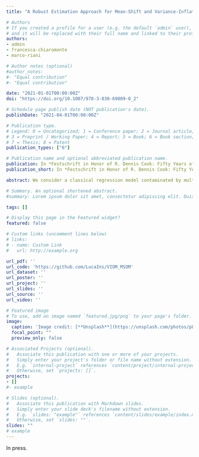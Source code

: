```yaml
---
title: "A Robust Estimation Approach for Mean-Shift and Variance-Inflation Outliers"

# Authors
# If you created a profile for a user (e.g. the default `admin` user), write the username (folder name) here 
# and it will be replaced with their full name and linked to their profile.
authors:
- admin
- francesca-chiaromonte
- marco-riani

# Author notes (optional)
#author_notes:
#- "Equal contribution"
#- "Equal contribution"

date: "2021-01-01T00:00:00Z"
doi: "https://doi.org/10.1007/978-3-030-69009-0_2"

# Schedule page publish date (NOT publication's date).
publishDate: "2021-04-01T00:00:00Z"

# Publication type.
# Legend: 0 = Uncategorized; 1 = Conference paper; 2 = Journal article;
# 3 = Preprint / Working Paper; 4 = Report; 5 = Book; 6 = Book section;
# 7 = Thesis; 8 = Patent
publication_types: ["6"]

# Publication name and optional abbreviated publication name.
publication: In *Festschrift in Honor of R. Dennis Cook: Fifty Years of Contribution to Statistical Science.* Springer, 17-41 
publication_short: In *Festschrift in Honor of R. Dennis Cook: Fifty Years of Contribution to Statistical Science.* Springer

abstract: We consider a classical regression model contaminated by multiple outliers arising simultaneously from *mean-shift* and *variance-inflation* mechanisms -- which are generally considered as alternative. Identifying multiple outliers leads to computational challenges in the usual variance-inflation framework. We propose the use of *robust estimation* techniques to identify outliers arising from each mechanism, and we rely on *restricted maximum likelihood estimation* to accommodate variance-inflated outliers into the model. Furthermore, we introduce diagnostic plots which help to guide the analysis. We compare classical and robust methods with our novel approach on both simulated and real data.

# Summary. An optional shortened abstract.
#summary: Lorem ipsum dolor sit amet, consectetur adipiscing elit. Duis posuere tellus ac convallis placerat. Proin tincidunt magna sed ex sollicitudin condimentum.

tags: []

# Display this page in the Featured widget?
featured: false

# Custom links (uncomment lines below)
# links:
# - name: Custom Link
#   url: http://example.org

url_pdf: ''
url_code: 'https://github.com/LucaIns/VIOM_MSOM'
url_dataset: ''
url_poster: ''
url_project: ''
url_slides: ''
url_source: ''
url_video: ''

# Featured image
# To use, add an image named `featured.jpg/png` to your page's folder. 
image:
  caption: 'Image credit: [**Unsplash**](https://unsplash.com/photos/pLCdAaMFLTE)'
  focal_point: ""
  preview_only: false

# Associated Projects (optional).
#   Associate this publication with one or more of your projects.
#   Simply enter your project's folder or file name without extension.
#   E.g. `internal-project` references `content/project/internal-project/index.md`.
#   Otherwise, set `projects: []`.
projects:
- []
#- example

# Slides (optional).
#   Associate this publication with Markdown slides.
#   Simply enter your slide deck's filename without extension.
#   E.g. `slides: "example"` references `content/slides/example/index.md`.
#   Otherwise, set `slides: ""`.
slides: ""
# example
---
```


<!-- {{% callout note %}}
Click the *Cite* button above to demo the feature to enable visitors to import publication metadata into their reference management software.
{{% /callout %}}

{{% callout note %}}
Create your slides in Markdown - click the *Slides* button to check out the example.
{{% /callout %}} -->

<!-- Supplementary notes can be added here, including [code, math, and images](https://wowchemy.com/docs/writing-markdown-latex/). -->

In press.
